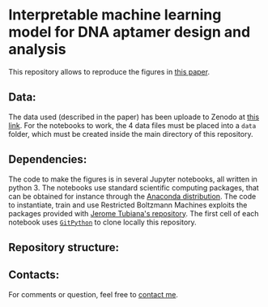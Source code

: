 # Interpretable machine learning model for DNA aptamer design and analysis

This repository allows to reproduce the figures in [this paper](add_link_paper).

## Data:
The data used (described in the paper) has been uploade to Zenodo at [this link](add_link_data). For the notebooks to work, the 4 data files must be placed into a `data` folder, which must be created inside the main directory of this repository.

## Dependencies:
The code to make the figures is in several Jupyter notebooks, all written in python 3. The notebooks use standard scientific computing packages, that can be obtained for instance through the [Anaconda distribution](https://www.anaconda.com/products/individual).
The code to instantiate, train and use Restricted Boltzmann Machines exploits the packages provided with [Jerome Tubiana's repository](https://github.com/jertubiana/PGM). The first cell of each notebook uses [`GitPython`](https://github.com/gitpython-developers/GitPython) to clone locally this repository. 

## Repository structure:


## Contacts:
For comments or question, feel free to [contact me](mailto:andrea.dgioacchino@gmail.com).
